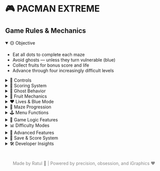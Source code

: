 <!DOCTYPE html>
<html lang="en">
<head>
  <meta charset="UTF-8">
  <title>PACMAN EXTREME - Game Manual</title>
 
</head>
<body>

  <h1>🎮 PACMAN EXTREME</h1>
  <h2>Game Rules & Mechanics</h2>

  <details open>
    <summary>🟡 Objective</summary>
    <ul>
      <li>Eat all dots to complete each maze</li>
      <li>Avoid ghosts — unless they turn vulnerable (blue)</li>
      <li>Collect fruits for bonus score and life</li>
      <li>Advance through four increasingly difficult levels</li>
    </ul>
  </details>

  <details>
    <summary>🧠 Controls</summary>
    <ul>
      <li><code>Arrow Keys</code> → Move Pac-Man</li>
      <li><code>ENTER</code> → Confirm menu selections</li>
      <li><code>ESC</code> → Exit to main menu</li>
      <li><code>Mouse</code> → Navigate menus & hover for UI highlights</li>
    </ul>
  </details>

  <details>
    <summary>💯 Scoring System</summary>
    <table>
      <tr><th>Action</th><th>Points</th></tr>
      <tr><td>Regular Dot</td><td>+10</td></tr>
      <tr><td>Power Pellet</td><td>+40</td></tr>
      <tr><td>Fruit Bonus</td><td>+1000</td></tr>
      <tr><td>Blue Ghosts (Combo)</td><td>+100 → +300 → +900 → +2700</td></tr>
      <tr><td>Maze Completion</td><td>+2000 Bonus</td></tr>
      <tr><td>Fruit Chain</td><td>~5000 (timed)</td></tr>
    </table>
  </details>

  <details>
    <summary>👻 Ghost Behavior</summary>
    <table>
      <tr><th>Mode</th><th>Description</th></tr>
      <tr><td>Scatter</td><td>Retreat to fixed corners</td></tr>
      <tr><td>Chase</td><td>Predict Pac-Man’s movements</td></tr>
      <tr><td>Blast</td><td>High aggression & speed</td></tr>
      <tr><td>Blue</td><td>Vulnerable & flee from Pac-Man</td></tr>
    </table>
    <ul>
      <li><b>Blinky</b> → Direct pursuit</li>
      <li><b>Pinky</b> → Predicts 4 cells ahead</li>
      <li><b>Clyde</b> → Ambushes vertically</li>
      <li><b>Inky</b> → Stalks behind you</li>
      <li><b>Rinky & Donky</b> → Advanced levels; unpredictable logic</li>
    </ul>
  </details>

  <details>
    <summary>🍓 Fruit Mechanics</summary>
    <ul>
      <li>Spawn at fixed time intervals</li>
      <li>Appear at random dot positions</li>
      <li>Grant <code>+1000</code> points</li>
      <li>Fruit 12 or 15 may restore 1 life</li>
      <li>Disappear after ~600 frames</li>
    </ul>
  </details>

  <details>
    <summary>❤️ Lives & Blue Mode</summary>
    <ul>
      <li>Start with 3 lives</li>
      <li>Gain extra life via special fruit</li>
      <li>Lose life on ghost collision</li>
      <li>Game Over at 0 lives → score submission screen</li>
      <li><b>Blue Mode:</b> Ghosts become vulnerable for ~10 seconds</li>
      <li>Speed reduces, animation shifts, combo scoring enabled</li>
    </ul>
  </details>

  <details>
    <summary>🌌 Maze Progression</summary>
    <table>
      <tr><th>Maze</th><th>Size</th><th>Dots</th><th>Ghosts</th><th>Highlights</th></tr>
      <tr><td>Maze 1</td><td>21×21</td><td>226</td><td>4</td><td>Classic style</td></tr>
      <tr><td>Maze 2</td><td>21×21</td><td>236</td><td>4</td><td>Challenging layout</td></tr>
      <tr><td>Maze 3</td><td>19×36</td><td>362</td><td>6</td><td>Includes Rinky & Donky</td></tr>
      <tr><td>Maze 4</td><td>21×40</td><td>454</td><td>6</td><td>Blast mode ghosts</td></tr>
    </table>
     <h2>🧩 Maze Gallery</h2>
  <div class="image-section">
    <img src="mazeDesignImage/pixel.png" alt="Pixel Maze">
    <img src="mazeDesignImage/nebula.png" alt="Nebula Maze">
    <img src="mazeDesignImage/spectral.png" alt="Spectral Maze">
    <img src="mazeDesignImage/psi.png" alt="Psi Maze">
    <img src="mazeDesignImage/crack.png" alt="Crack Maze">
    <img src="mazeDesignImage/echo.png" alt="Echo Maze">
    <img src="mazeDesignImage/phantom.png" alt="Phantom Maze">
    <img src="mazeDesignImage/spiral.png" alt="Spiral Maze">
  </div>

  <h2>📁 File Structure Overview</h2>
  <pre>
├── introimage/
├── mazeDesignImage/
├── pacman/
├── ghost folders/
├── score.txt / highScore.txt
├── pacman.txt (main game logic)
└── background assets...
  </pre>
  </details>

  <details>
    <summary>🕹️ Menu Functions</summary>
    <table>
      <tr><th>Option</th><th>Function</th></tr>
      <tr><td>Play</td><td>Start gameplay session</td></tr>
      <tr><td>High Score</td><td>Display leaderboard (Top 5)</td></tr>
      <tr><td>Settings</td><td>Toggle sound, background & maze themes</td></tr>
      <tr><td>Difficulty</td><td>Adjust ghost speed & behavior</td></tr>
      <tr><td>Credits / Rules</td><td>View developer info & mechanics</td></tr>
      <tr><td>Quit</td><td>Exit game with animation</td></tr>
    </table>
  </details>

  <details>
    <summary>🧠 Game Logic Features</summary>
    <ul>
      <li>Animated intro, score submission, and exit sequence</li>
      <li>All movement uses smooth pixel alignment logic</li>
      <li>AI ghosts use predictive pathfinding with distance heuristics</li>
      <li>Dynamic sprite rendering per direction & ghost type</li>
      <li>Food states: uneaten (0), eaten (-1), fruit (-2)</li>
      <li>Timers manage score updates, ghost logic, and fruit spawning</li>
      <li>File I/O for top scores (<code>score.txt</code>) and sorting</li>
    </ul>
  </details>

  <details>
    <summary>📊 Difficulty Modes</summary>
    <table>
      <tr><th>Mode</th><th>Ghost Speed</th><th>Pac Speed</th><th>Behavior</th></tr>
      <tr><td>Easy</td><td>2</td><td>3</td><td>Simple chase</td></tr>
      <tr><td>Medium</td><td>3</td><td>3</td><td>Chase</td></tr>
            <tr><td>Hard</td><td>4</td><td>3</td><td>Advanced AI prediction</td></tr>
      <tr><td>Extreme</td><td>4</td><td>4</td><td>Blast mode + ghost chaining</td></tr>
    </table>
  </details>

  <details>
    <summary>🧩 Advanced Features</summary>
    <ul>
      <li>Animated intro sequence (<code>introimage[]</code>)</li>
      <li>Dynamic backgrounds & sprite sets</li>
      <li>Custom maze selector with 8 visual designs</li>
      <li>Fruit spawns managed by frame logic (<code>fruitTimeInterval</code>)</li>
      <li>Sprite animation index flips per movement tick</li>
      <li>Timer-based ghost vulnerability fadeout</li>
      <li>Food status flags:
        <ul>
          <li><code>0</code> → uneaten</li>
          <li><code>-1</code> → eaten</li>
          <li><code>-2</code> → fruit</li>
        </ul>
      </li>
      <li>Ghost behavior shifts based on score milestones:
        <ul>
          <li><code>> 1000</code> → Chase mode</li>
          <li><code>> 6000</code> → Blast mode</li>
        </ul>
      </li>
    </ul>
  </details>

  <details>
    <summary>📁 Save & Score System</summary>
    <ul>
      <li><code>Score.txt</code> stores all submitted scores</li>
      <li>Top 5 scores sorted and displayed via UI</li>
      <li>Scoring uses <code>converter()</code> for text conversion</li>
      <li>File I/O: data is read/written with <code>fprintf()</code> and <code>fscanf()</code></li>
    </ul>
  </details>

  <details>
    <summary>🛠️ Developer Insights</summary>
    <ul>
      <li>Built using <code>iGraphics.h</code> with pixel-based logic</li>
      <li>Ghost AI uses Euclidean distance heuristics + smooth directional handling</li>
      <li>Player controls are responsive to both animation states and cell alignment</li>
      <li>Highly modular codebase with separate draw, movement, and collision functions</li>
      <li>Special thanks and animated outro sequences enhance UX</li>
    </ul>
  </details>

  <footer style="text-align:center; margin-top:40px; font-size:14px; color:#888;">
    Made by Ratul 🎯 | Powered by precision, obsession, and iGraphics ❤️
  </footer>

</body>
</html>
